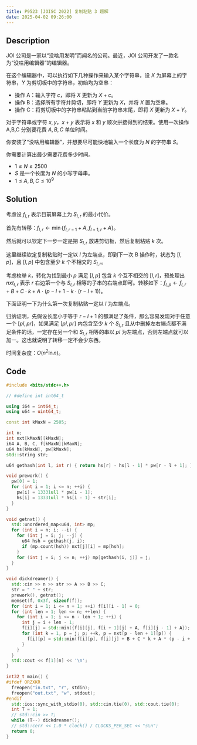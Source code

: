 ```yaml
---
title: P9523 [JOISC 2022] 复制粘贴 3 题解
date: 2025-04-02 09:26:00
---
```


## Description

JOI 公司是一家以“没啥用发明”而闻名的公司。最近，JOI 公司开发了一款名为“没啥用编辑器”的编辑器。

在这个编辑器中，可以执行如下几种操作来输入某个字符串，设 $X$ 为屏幕上的字符串，$Y$ 为剪切板中的字符串，初始均为空串：

- 操作 A：输入字符 $c$，即将 $X$ 更新为 $X+c$。
- 操作 B：选择所有字符并剪切，即将 $Y$ 更新为 $X$，并将 $X$ 置为空串。
- 操作 C：将剪切板中的字符串粘贴到当前字符串末尾，即将 $X$ 更新为 $X+Y$。

对于字符串或字符 $x,y$，$x+y$ 表示将 $x$ 和 $y$ 顺次拼接得到的结果。使用一次操作 A,B,C 分别要花费 $A,B,C$ 单位时间。

你安装了“没啥用编辑器”，并想要尽可能快地输入一个长度为 $N$ 的字符串 $S$。

你需要计算出最少需要花费多少时间。

- $1\leq N\leq 2500$
- $S$ 是一个长度为 $N$ 的小写字母串。
- $1\leq A,B,C\leq 10^9$

## Solution

考虑设 $f_{l,r}$ 表示目前屏幕上为 $S_{l,r}$ 的最小代价。

首先有转移：$f_{l,r}\leftarrow\min\{f_{l,r-1}+A,f_{l+1,r}+A\}$。

然后就可以钦定下一步一定是把 $S_{l,r}$ 放进剪切板，然后复制粘贴 $k$ 次。

这里继续钦定复制粘贴时一定以 $l$ 为左端点，即到下一次 B 操作时，状态为 $[l,p]$，且 $[l,p]$ 中包含至少 $k$ 个不相交的 $S_{l,r}$。

考虑枚举 $k$，转化为找到最小 $p$ 满足 $[l,p]$ 包含 $k$ 个互不相交的 $[l,r]$，预处理出 $nxt_{l,r}$ 表示 $r$ 右边第一个与 $S_{l,r}$ 相等的子串的右端点即可。转移如下：$\displaystyle f_{l,p}\leftarrow f_{l,r}+B+C\cdot k+A\cdot \left(p-l+1-k\cdot (r-l+1)\right)$。

下面证明一下为什么第一次复制粘贴一定以 $l$ 为左端点。

归纳证明，先假设长度小于等于 $r-l+1$ 的都满足了条件，那么容易发现对于任意一个 $[pl,pr]$，如果满足 $[pl,pr]$ 内包含至少 $k$ 个 $S_{l,r}$ 且从中删掉左右端点都不满足条件的话，一定存在另一个和 $S_{l,r}$ 相等的串以 $pl$ 为左端点，否则左端点就可以加一。这也就说明了转移一定不会少东西。

时间复杂度：$O(n^2\ln n)$。

## Code

```cpp
#include <bits/stdc++.h>

// #define int int64_t

using i64 = int64_t;
using u64 = uint64_t;

const int kMaxN = 2505;

int n;
int nxt[kMaxN][kMaxN];
i64 A, B, C, f[kMaxN][kMaxN];
u64 hs[kMaxN], pw[kMaxN];
std::string str;

u64 gethash(int l, int r) { return hs[r] - hs[l - 1] * pw[r - l + 1]; }

void prework() {
  pw[0] = 1;
  for (int i = 1; i <= n; ++i) {
    pw[i] = 13331ull * pw[i - 1];
    hs[i] = 13331ull * hs[i - 1] + str[i];
  }
}

void getnxt() {
  std::unordered_map<u64, int> mp;
  for (int i = n; i; --i) {
    for (int j = i; j; --j) {
      u64 hsh = gethash(j, i);
      if (mp.count(hsh)) nxt[j][i] = mp[hsh];
    }
    for (int j = i; j <= n; ++j) mp[gethash(i, j)] = j;
  }
}

void dickdreamer() {
  std::cin >> n >> str >> A >> B >> C;
  str = " " + str;
  prework(), getnxt();
  memset(f, 0x3f, sizeof(f));
  for (int i = 1; i <= n + 1; ++i) f[i][i - 1] = 0;
  for (int len = 1; len <= n; ++len) {
    for (int i = 1; i <= n - len + 1; ++i) {
      int j = i + len - 1;
      f[i][j] = std::min({f[i][j], f[i + 1][j] + A, f[i][j - 1] + A});
      for (int k = 1, p = j; p; ++k, p = nxt[p - len + 1][p]) {
        f[i][p] = std::min(f[i][p], f[i][j] + B + C * k + A * (p - i + 1 - k * len));
      }
    }
  }
  std::cout << f[1][n] << '\n';
}

int32_t main() {
#ifdef ORZXKR
  freopen("in.txt", "r", stdin);
  freopen("out.txt", "w", stdout);
#endif
  std::ios::sync_with_stdio(0), std::cin.tie(0), std::cout.tie(0);
  int T = 1;
  // std::cin >> T;
  while (T--) dickdreamer();
  // std::cerr << 1.0 * clock() / CLOCKS_PER_SEC << "s\n";
  return 0;
}
```
